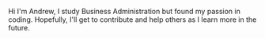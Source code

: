 Hi I'm Andrew,
I study Business Administration but found my passion in coding. Hopefully, I'll get to contribute and help others as I learn more in the future. 


<!---
andrewgurgux/andrewgurgux is a ✨ special ✨ repository because its `README.md` (this file) appears on your GitHub profile.
You can click the Preview link to take a look at your changes.
--->

